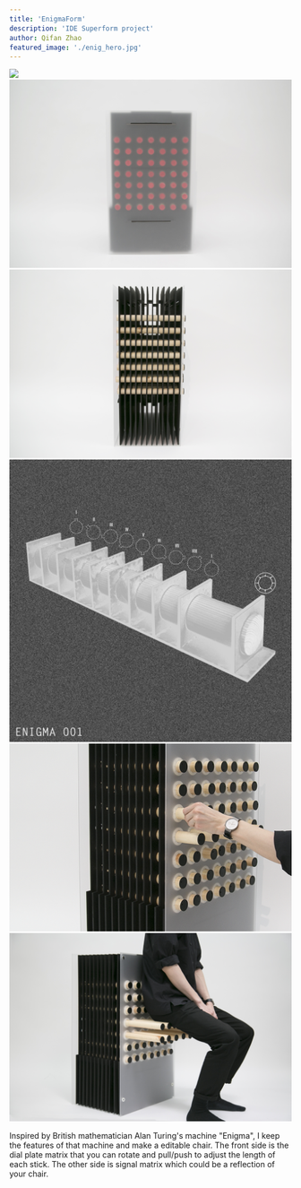 ```yaml
---
title: 'EnigmaForm'
description: 'IDE Superform project'
author: Qifan Zhao
featured_image: './enig_hero.jpg'
---
```


<div class="gallery" data-columns="1">
	<img src="enig_hero.png">
	<img src="enig1.jpg">
	<img src="enig2.jpg">
  <img src="enig3.jpg">
  <img src="enig4.jpg">
  <img src="enig5.jpg">
</div>

Inspired by British mathematician Alan Turing's machine "Enigma", I keep the features of that machine and make a editable chair. The front side is the dial plate matrix that you can rotate and pull/push to adjust the length of each stick. The other side is signal matrix which could be a reflection of your chair.
